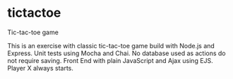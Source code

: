 # tictactoe
Tic-tac-toe game

This is an exercise with classic tic-tac-toe game build with Node.js and Express.
Unit tests using Mocha and Chai. No database used as actions do not require saving. 
Front End with plain JavaScript and Ajax using EJS.  Player X always starts.

